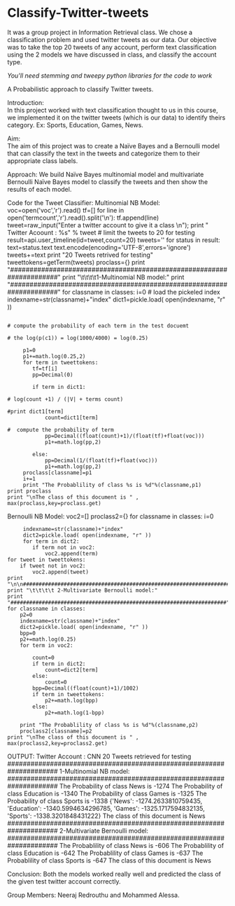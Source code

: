 # Classify-Twitter-tweets
It was a group project in Information Retrieval class. We chose a classification problem and used twitter tweets as  our data. Our objective was to take the top 20 tweets of any account, perform text classification using the 2 models  we have discussed in class, and classify the account type.

*You'll need stemming and tweepy python libraries for the code to work*

A Probabilistic approach to classify Twitter tweets.	

Introduction:		
In this project worked with text classification thought to us in this course, we implemented it on the twitter tweets (which is our data) to identify theirs category. Ex: Sports, Education, Games, News.

Aim:	
The aim of this project was to create a Naïve Bayes and a Bernoulli model that can classify the text in the tweets and categorize them to their appropriate class labels.

Approach: 
We build Naïve Bayes multinomial model and multivariate Bernoulli Naïve Bayes model to classify the tweets and then show the results of each model.

Code for the Tweet Classifier:
Multinomial NB Model:
voc=open('voc','r').read()
    tf=[]
    for line in open('termcount','r').read().split('\n'):
        tf.append(line)
    tweet=raw_input("Enter a twitter account to give it a class \n");
    print " Twitter Acoount : %s" % tweet
                                                                                # limit the tweets to 20 for testing
    result=api.user_timeline(id=tweet,count=20)
    tweets=''
    for status in result:
        text=status.text
        text.encode(encoding='UTF-8',errors='ignore')
        tweets+=text
    print "20 Tweets retrived for testing"
    tweettokens=getTerm(tweets)
    proclass={}
    print "#####################################################################"
    print "\t\t\t\t1-Multinomial NB model:"
    print "#####################################################################"
    for classname in classes:
         i=0
                                                                                # load the pickeled index
         indexname=str(classname)+"index"
         dict1=pickle.load( open(indexname, "r" ))

                                                                                 # compute the probability of each term in the test docuemt
                                                                                 # the log(p(c1)) = log(1000/4000) = log(0.25)

         p1=0
         p1+=math.log(0.25,2)
         for term in tweettokens:
            tf=tf[i]
            pp=Decimal(0)

            if term in dict1:
                                                                                # log(count +1) / (|V| + terms count)
                                                                                #print dict1[term]
                count=dict1[term]
                                                                                #  compute the probability of term
                pp=Decimal((float(count)+1)/(float(tf)+float(voc)))
                p1+=math.log(pp,2)

            else:
                pp=Decimal(1/(float(tf)+float(voc)))
                p1+=math.log(pp,2)
         proclass[classname]=p1
         i+=1
         print "The Probablility of class %s is %d"%(classname,p1)
    print proclass
    print "\nThe class of this document is " , max(proclass,key=proclass.get)


Bernoulli NB Model:
voc2=[]
    proclass2={}
    for classname in classes:
         i=0
                                                                                
         indexname=str(classname)+"index"
         dict2=pickle.load( open(indexname, "r" ))
         for term in dict2:
            if term not in voc2:
                voc2.append(term)
    for tweet in tweettokens:
        if tweet not in voc2:
            voc2.append(tweet)
    print "\n\n#####################################################################"
    print "\t\t\t\t 2-Multivariate Bernoulli model:"
    print "#####################################################################"
    for classname in classes:
        p2=0
        indexname=str(classname)+"index"
        dict2=pickle.load( open(indexname, "r" ))
        bpp=0
        p2+=math.log(0.25)
        for term in voc2:

            count=0
            if term in dict2:
                count=dict2[term]
            else:
                count=0
            bpp=Decimal((float(count)+1)/1002)
            if term in tweettokens:
                p2+=math.log(bpp)
            else:
                p2+=math.log(1-bpp)

        print "The Probablility of class %s is %d"%(classname,p2)
        proclass2[classname]=p2
    print "\nThe class of this document is " , max(proclass2,key=proclass2.get)

OUTPUT:
Twitter Account : CNN
20 Tweets retrieved for testing
#####################################################################
				1-Multinomial NB model:
#####################################################################
The Probability of class News is -1274
The Probability of class Education is -1340
The Probability of class Games is -1325
The Probability of class Sports is -1338
{'News': -1274.2633810759435, 'Education': -1340.5994634296785, 'Games': -1325.1717594832135, 'Sports': -1338.3201848431222}
The class of this document is News
#####################################################################
				 2-Multivariate Bernoulli model:
#####################################################################
The Probablility of class News is -606
The Probablility of class Education is -642
The Probablility of class Games is -637
The Probablility of class Sports is -647
The class of this document is News

Conclusion:
Both the models worked really well and predicted the class of the given test twitter account correctly.

Group Members:
Neeraj Redrouthu and Mohammed Alessa.
